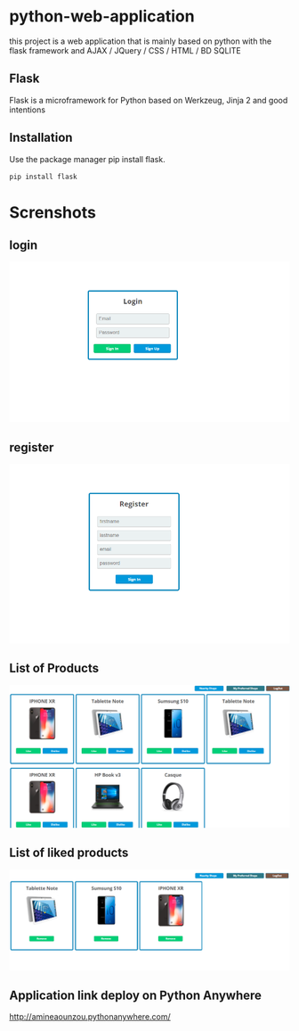 # python-web-application

this project is a web application that is mainly based on python with the flask framework and AJAX / JQuery / CSS / HTML / BD SQLITE

## Flask

Flask is a microframework for Python based on Werkzeug, Jinja 2 and good intentions

## Installation

Use the package manager pip install flask.

```bash
pip install flask
```
# Screnshots
## login

![Screenshot](screenshots/login.PNG)

## register

![Screenshot](screenshots/registre.PNG)

## List of Products

![Screenshot](screenshots/listproductsNew.PNG)

## List of liked products

![Screenshot](screenshots/likedproducts.PNG)

## Application link deploy on Python Anywhere

http://amineaounzou.pythonanywhere.com/
